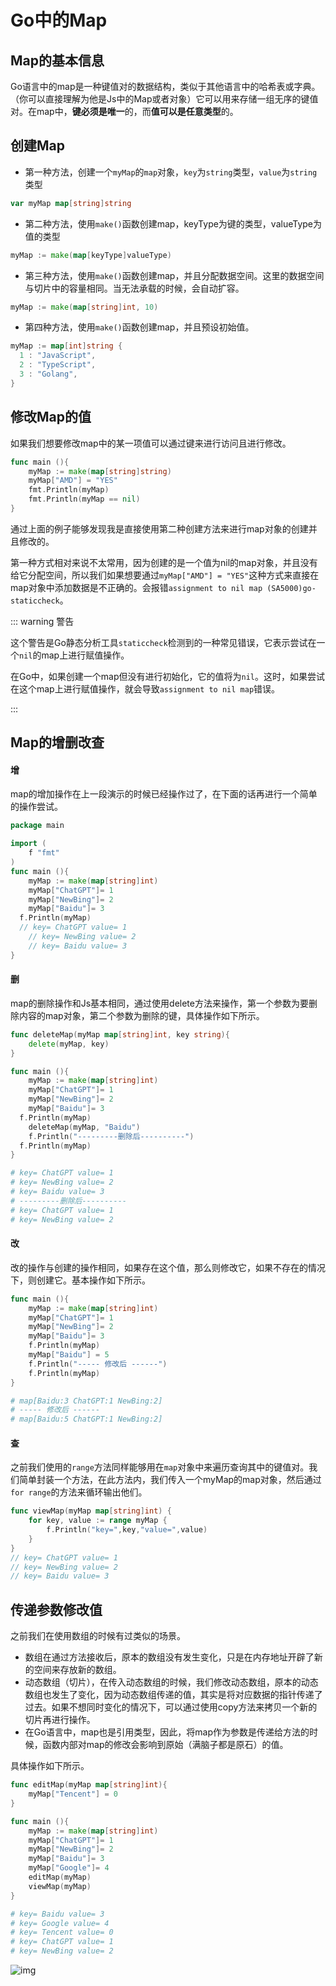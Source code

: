 # Go中的Map

## Map的基本信息

Go语言中的map是一种键值对的数据结构，类似于其他语言中的哈希表或字典。（你可以直接理解为他是Js中的Map或者对象）它可以用来存储一组无序的键值对。在map中，**键必须是唯一**的，而**值可以是任意类型**的。

## 创建Map

- 第一种方法，创建一个`myMap`的`map`对象，`key`为`string`类型，`value`为`string`类型

```go
var myMap map[string]string
```

- 第二种方法，使用`make()`函数创建map，keyType为键的类型，valueType为值的类型

```go
myMap := make(map[keyType]valueType)
```

- 第三种方法，使用`make()`函数创建map，并且分配数据空间。这里的数据空间与切片中的容量相同。当无法承载的时候，会自动扩容。

```go
myMap := make(map[string]int, 10)
```

- 第四种方法，使用`make()`函数创建map，并且预设初始值。

```go
myMap := map[int]string {
  1 : "JavaScript",
  2 : "TypeScript",
  3 : "Golang",
}
```

## 修改Map的值

如果我们想要修改map中的某一项值可以通过键来进行访问且进行修改。

```go
func main (){
	myMap := make(map[string]string)
	myMap["AMD"] = "YES"
	fmt.Println(myMap)
	fmt.Println(myMap == nil)
}
```

通过上面的例子能够发现我是直接使用第二种创建方法来进行map对象的创建并且修改的。

第一种方式相对来说不太常用，因为创建的是一个值为nil的map对象，并且没有给它分配空间，所以我们如果想要通过`myMap["AMD"] = "YES"`这种方式来直接在map对象中添加数据是不正确的。会报错`assignment to nil map (SA5000)go-staticcheck`。

::: warning 警告

这个警告是Go静态分析工具`staticcheck`检测到的一种常见错误，它表示尝试在一个`nil`的map上进行赋值操作。

在Go中，如果创建一个map但没有进行初始化，它的值将为`nil`。这时，如果尝试在这个map上进行赋值操作，就会导致`assignment to nil map`错误。

:::

## Map的增删改查

#### 增

map的增加操作在上一段演示的时候已经操作过了，在下面的话再进行一个简单的操作尝试。

```go
package main

import (
	f "fmt"
)
func main (){
	myMap := make(map[string]int)
	myMap["ChatGPT"]= 1
	myMap["NewBing"]= 2
	myMap["Baidu"]= 3
  f.Println(myMap)
  // key= ChatGPT value= 1
	// key= NewBing value= 2
	// key= Baidu value= 3
}
```

#### 删

map的删除操作和Js基本相同，通过使用delete方法来操作，第一个参数为要删除内容的map对象，第二个参数为删除的键，具体操作如下所示。

```go
func deleteMap(myMap map[string]int, key string){
	delete(myMap, key)
}

func main (){
	myMap := make(map[string]int)
	myMap["ChatGPT"]= 1
	myMap["NewBing"]= 2
	myMap["Baidu"]= 3
  f.Println(myMap)
	deleteMap(myMap, "Baidu")
	f.Println("---------删除后----------")
  f.Println(myMap)
}
```

```sh
# key= ChatGPT value= 1
# key= NewBing value= 2
# key= Baidu value= 3
# ---------删除后----------
# key= ChatGPT value= 1
# key= NewBing value= 2
```

#### 改

改的操作与创建的操作相同，如果存在这个值，那么则修改它，如果不存在的情况下，则创建它。基本操作如下所示。

```go
func main (){
	myMap := make(map[string]int)
	myMap["ChatGPT"]= 1
	myMap["NewBing"]= 2
	myMap["Baidu"]= 3
	f.Println(myMap)
	myMap["Baidu"] = 5
	f.Println("----- 修改后 ------")
	f.Println(myMap)
}
```

```sh
# map[Baidu:3 ChatGPT:1 NewBing:2]
# ----- 修改后 ------
# map[Baidu:5 ChatGPT:1 NewBing:2]
```

#### 查

之前我们使用的`range`方法同样能够用在`map`对象中来遍历查询其中的键值对。我们简单封装一个方法，在此方法内，我们传入一个myMap的map对象，然后通过`for range`的方法来循环输出他们。

```go
func viewMap(myMap map[string]int) {
	for key, value := range myMap {
		f.Println("key=",key,"value=",value)
	}
}
// key= ChatGPT value= 1
// key= NewBing value= 2
// key= Baidu value= 3
```

## 传递参数修改值

之前我们在使用数组的时候有过类似的场景。

- 数组在通过方法接收后，原本的数组没有发生变化，只是在内存地址开辟了新的空间来存放新的数组。
- 动态数组（切片），在传入动态数组的时候，我们修改动态数组，原本的动态数组也发生了变化，因为动态数组传递的值，其实是将对应数据的指针传递了过去。如果不想同时变化的情况下，可以通过使用copy方法来拷贝一个新的切片再进行操作。
- 在Go语言中，map也是引用类型，因此，将map作为参数是传递给方法的时候，函数内部对map的修改会影响到原始（满脑子都是原石）的值。

具体操作如下所示。

```go
func editMap(myMap map[string]int){
	myMap["Tencent"] = 0
}

func main (){
	myMap := make(map[string]int)
	myMap["ChatGPT"]= 1
	myMap["NewBing"]= 2
	myMap["Baidu"]= 3
	myMap["Google"]= 4
	editMap(myMap)
	viewMap(myMap)
}
```

```sh
# key= Baidu value= 3
# key= Google value= 4
# key= Tencent value= 0
# key= ChatGPT value= 1
# key= NewBing value= 2
```

![img](https://oss.oh-undefined.com/c0cc7eb2fuf12154383b7e8e567c8ad4.jpeg)


